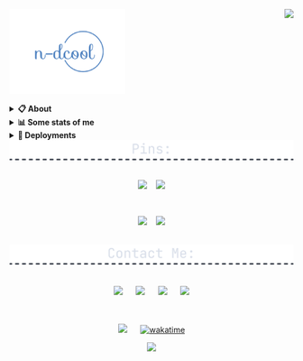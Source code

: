 <a href="https://discord.com/users/581807321047498780"><img align="right" src="https://lanyard-profile-readme.vercel.app/api/581807321047498780?&idleMessage=Currently%20learning%20Blockchain%20Development" /></a>

<a href="https://n-dcool.github.io/My-Terminal/"><img src="./assets/logo.png" height="150" /></a>
<details>
  <summary><b>📋 About</b></summary>

  I like making things that stay on the Internet. \
  <i>Full Stack Developer.</i> \
  You can probably find more about on my website.

  [🌐 website](https://n-dcool.github.io/My-Terminal/ 'MY WEBSITEEEEEEEEEEEEEEEEE') \
  [📧 email](mailto:nareshnc82643@gmail.com 'MY EMAILLLLLLLLLL')
</details>

<details>
  <summary><b>📊 Some stats of me</b></summary>
  
<!--![My github stats!](https://github-readme-stats.vercel.app/api?username=n-dcool&show_icons=true&custom_title=My%20Github%20Stats:&line_height=33&include_all_commits=true&bg_color=00000000&title_color=00CCAA&text_color=dddddd&hide_border=true&hide_title=true#gh-dark-mode-only) -->
![My github stats!](https://github-readme-streak-stats.herokuapp.com/?user=n-dcool&theme=dark&hide_border=false)<br/>
![My top langauges](https://github-readme-stats.vercel.app/api/top-langs?username=n-dcool&show_icons=true&layout=compact&card_width=645&bg_color=00000000&title_color=00CCAA&text_color=dddddd&hide_border=true&hide_title=true#gh-dark-mode-only)
</details>

<details>
  <summary><b>🚀 Deployments</b></summary>
  <!--- <script src= "https://gist.github.com/N-dcool/4de5ced9322d4d8bec9d0332974c88c0.js"> </script> -->
  
  | Project | Description | Link | GitHub |
  | :---: | :--- | :----: | :---: |
  | <img src="https://i.ibb.co/jMMSQXp/My-project-2.png"  width="120" height="75" alt="Site 1 Logo"> | A minimalistic portfolio website designed to showcase my projects and skills in a sleek, terminal-inspired interface. | [My-Terminal](https://n-dcool.github.io/My-Terminal/) | [ GitHub ](https://github.com/N-dcool/My-Terminal) |
  | <img src="https://i.ibb.co/fNQ0v3m/Anya-vs-Renge.png"  width="140" height="75" alt="Site 2 Logo"> | Share your favorite anime character voices, from Anya in Spy x Family and Renge Miyauchi in Non Non Biyori ! | [anya-vs-renge](https://anya-vs-renge.vercel.app/) | [GitHub](https://github.com/N-dcool/anya-vs-renge) |
  | <img src="https://i.ibb.co/6R7yVWK/icons8-next-js-48.png"  width="120" height="75" alt="Site 3 Logo"> | Bloging and social media platform with Next.js and Firebase ~ inspired by sites Dev.to and Medium. | [blogging-webapp](https://blogging-webapp-kohl.vercel.app) | [ GitHub ](https://github.com/N-dcool/Blogging-webapp) |
  | <img src="https://i.ibb.co/47jJ23S/wiki-api.png"  width="120" height="75" alt="Site 4 Logo"> | Created own RESTfull API : Wiki - REST API | [wiki-api](https://wiki-api-git-main-n-dcool.vercel.app/articles) | [ GitHub ](https://github.com/N-dcool/Wiki-API) |
  | <img src="https://i.ibb.co/prmCZRZ/simon-game.png"  width="120" height="75" alt="Site 5 Logo"> | The Simon Game is the exciting game of lights and sounds in which players must repeat random sequences of lights by pressing the colored pads in. | [simon-game](https://n-dcool.github.io/Simon-Game/) | [ GitHub ](https://github.com/N-dcool/Simon-Game) |
  | <img src="https://i.ibb.co/QcWDJWQ/Drum-kit.webp"  width="120" height="75" alt="Site 6 Logo"> | 🥁 Online Drum Kit - Play anywhere. | [drum-kit](https://n-dcool.github.io/Simon-Game/) | [ GitHub ](https://github.com/N-dcool/Drum-Kit) |
  
</details>  

<div align=center>

<img src="./assets/div-pins.png" width=800/>
  <br /><br />
  
  <a href="https://github.com/n-dcool/Leetcode-Questions"><img src="https://github-readme-stats.vercel.app/api/pin/?username=n-dcool&repo=Leetcode-Questions&border_radius=5&theme=nord&hide_border=true"></a>
  &nbsp;&nbsp;
  <a href="https://github.com/n-dcool/YouTube-Search-Clone"><img src="https://github-readme-stats.vercel.app/api/pin/?username=n-dcool&repo=YouTube-Search-Clone&border_radius=5&theme=nord&hide_border=true"></a>
  
  <br />
  
  <a href="https://github.com/n-dcool/Dapp_GoogleKeepNotes"><img src="https://github-readme-stats.vercel.app/api/pin/?username=n-dcool&repo=Dapp_GoogleKeepNotes&border_radius=5&theme=nord&hide_border=true"></a>
  &nbsp;&nbsp;
  <a href="https://github.com/n-dcool/NFT-Project"><img src="https://github-readme-stats.vercel.app/api/pin/?username=n-dcool&repo=NFT-Project&border_radius=5&theme=nord&hide_border=true"></a>
  
  <br />

<img src="./assets/contact-div.png" width=800/>
  <br /><br />
  <br />
  <a href="https://leetcode.com/Naresh_Choudhary/"><img src="https://i.ibb.co/4M1psGp/leetcode-2.png" width=55/></a>
  &nbsp;&nbsp;&nbsp;&nbsp;
  <a href="mailto:nareshnc82643@gmail.com"><img src="https://mailmeteor.com/logos/assets/PNG/Gmail_Logo_256px.png" width=52/></a>
  &nbsp;&nbsp;&nbsp;&nbsp;
  <a href="https://linkedin.com/in/naresh-choudhary-0009b3212/"><img src="https://cdn-icons-png.flaticon.com/512/174/174857.png" width=45 /></a>
  &nbsp;&nbsp;&nbsp;&nbsp;
  <a href="https://open.spotify.com/user/31vmadujmxyixevesbudfp6mxs3y"><img src="https://upload.wikimedia.org/wikipedia/commons/1/19/Spotify_logo_without_text.svg" width=47/></a>
  <br /><br /><br/>

  [![](https://visitcount.itsvg.in/api?id=Nareshchoudhary02&icon=0&color=0)](https://visitcount.itsvg.in) &nbsp;&nbsp;&nbsp;&nbsp;
[![wakatime](https://wakatime.com/badge/user/52d8494f-3553-46fe-b06a-85fc70729f16.svg)](https://wakatime.com/@52d8494f-3553-46fe-b06a-85fc70729f16)
  
  <img src="https://count.getloli.com/get/@n-dcool?theme=rule34" />

</div>


<!-- ![](https://github-readme-stats.vercel.app/api?username=n-dcool&theme=dark&hide_border=false&include_all_commits=false&count_private=false) -->

<!--END_SECTION:waka-->
<!-- 
  ## <h1 align="center">💰 You can help me by Donating</h1>
  <h3 align="center">
  
  [![BuyMeACoffee](https://img.shields.io/badge/Buy%20Me%20a%20Coffee-ffdd00?style=for-the-badge&logo=buy-me-a-coffee&logoColor=black)](https://buymeacoffee.com/coolnaresh)
  
  </h3>
  
Proudly created with GPRM ( https://gprm.itsvg.in )
 <img src="https://github-readme-stats.vercel.app/api?username=Nareshchoudhary02&theme=dark&hide_border=false&include_all_commits=false&count_private=false" />&nbsp;&nbsp;&nbsp;&nbsp; 
  -->
